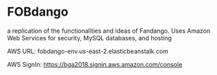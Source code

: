# FOBdango
a replication of the functionalities and ideas of Fandango. Uses Amazon Web Services for security, MySQL databases, and hosting

  
AWS URL: fobdango-env.us-east-2.elasticbeanstalk.com 


AWS SignIn: https://bga2018.signin.aws.amazon.com/console
